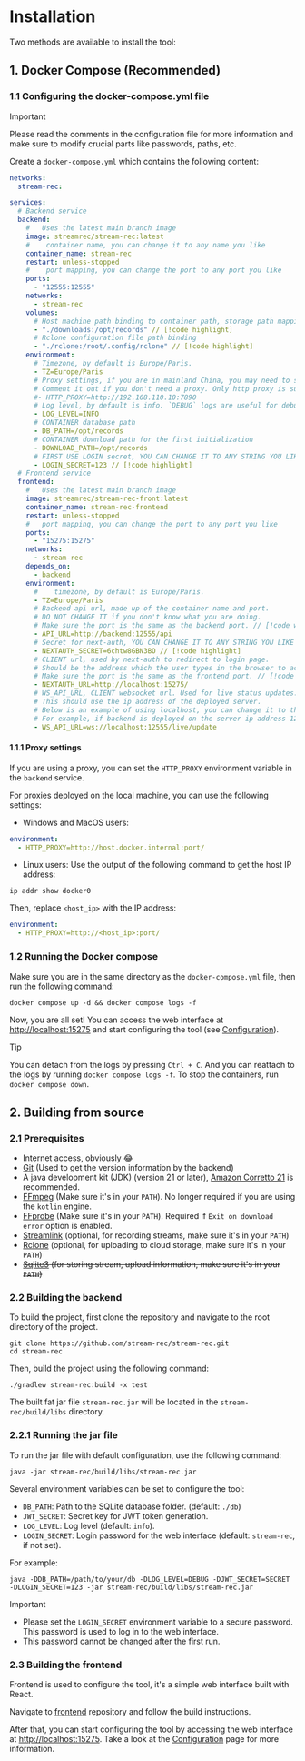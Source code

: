 # Installation

Two methods are available to install the tool:

## 1. Docker Compose (Recommended)

### 1.1 Configuring the docker-compose.yml file

> [!IMPORTANT]
> Please read the comments in the configuration file for more information and make sure to modify crucial parts like passwords, paths, etc.

Create a `docker-compose.yml` which contains the following content:

```yaml
networks:
  stream-rec:

services:
  # Backend service
  backend:
    #   Uses the latest main branch image
    image: streamrec/stream-rec:latest
    #    container name, you can change it to any name you like
    container_name: stream-rec
    restart: unless-stopped
    #    port mapping, you can change the port to any port you like
    ports:
      - "12555:12555"
    networks:
      - stream-rec
    volumes:
      # Host machine path binding to container path, storage path mapping
      - "./downloads:/opt/records" // [!code highlight]
      # Rclone configuration file path binding
      - "./rclone:/root/.config/rclone" // [!code highlight]
    environment:
      # Timezone, by default is Europe/Paris.
      - TZ=Europe/Paris
      # Proxy settings, if you are in mainland China, you may need to set up a proxy.
      # Comment it out if you don't need a proxy. Only http proxy is supported.
      #- HTTP_PROXY=http://192.168.110.10:7890
      # Log level, by default is info. `DEBUG` logs are useful for debugging, but they can be very verbose.
      - LOG_LEVEL=INFO
      # CONTAINER database path
      - DB_PATH=/opt/records
      # CONTAINER download path for the first initialization
      - DOWNLOAD_PATH=/opt/records
      # FIRST USE LOGIN secret, YOU CAN CHANGE IT TO ANY STRING YOU LIKE
      - LOGIN_SECRET=123 // [!code highlight]
  # Frontend service
  frontend:
    #   Uses the latest main branch image
    image: streamrec/stream-rec-front:latest
    container_name: stream-rec-frontend
    restart: unless-stopped
    #   port mapping, you can change the port to any port you like
    ports:
      - "15275:15275"
    networks:
      - stream-rec
    depends_on:
      - backend
    environment:
      #    timezone, by default is Europe/Paris.
      - TZ=Europe/Paris
      # Backend api url, made up of the container name and port.
      # DO NOT CHANGE IT if you don't know what you are doing.
      # Make sure the port is the same as the backend port. // [!code warning]
      - API_URL=http://backend:12555/api
      # Secret for next-auth, YOU CAN CHANGE IT TO ANY STRING YOU LIKE
      - NEXTAUTH_SECRET=6chtw8GBN3BO // [!code highlight]
      # CLIENT url, used by next-auth to redirect to login page.
      # Should be the address which the user types in the browser to access the frontend.
      # Make sure the port is the same as the frontend port. // [!code warning]
      - NEXTAUTH_URL=http://localhost:15275/
      # WS_API_URL, CLIENT websocket url. Used for live status updates.
      # This should use the ip address of the deployed server.
      # Below is an example of using localhost, you can change it to the ip address of the deployed server.
      # For example, if backend is deployed on the server ip address 12.12.12.12, with port 12555, then you should change it to ws://12.12.12.12:12555/live/update
      - WS_API_URL=ws://localhost:12555/live/update
```

#### 1.1.1 Proxy settings

If you are using a proxy, you can set the `HTTP_PROXY` environment variable in the `backend` service.

For proxies deployed on the local machine, you can use the following settings:

- Windows and MacOS users:

```yaml
environment:
  - HTTP_PROXY=http://host.docker.internal:port/
```

- Linux users:
  Use the output of the following command to get the host IP address:

```shell
ip addr show docker0
```

Then, replace `<host_ip>` with the IP address:

```yaml
environment:
  - HTTP_PROXY=http://<host_ip>:port/
```

### 1.2 Running the Docker compose

Make sure you are in the same directory as the `docker-compose.yml` file, then run the following command:

```shell
docker compose up -d && docker compose logs -f
```

Now, you are all set! You can access the web interface at [http://localhost:15275](http://localhost:15275) and start configuring the tool (see [Configuration](configuration)).

> [!TIP]
> You can detach from the logs by pressing `Ctrl + C`. And you can reattach to the logs by running `docker compose logs -f`.
> To stop the containers, run `docker compose down`.

## 2. Building from source

### 2.1 Prerequisites

- Internet access, obviously 😂
- [Git](https://git-scm.com/downloads) (Used to get the version information by the backend)
- A java development kit (JDK) (version 21 or
  later), [Amazon Corretto 21](https://docs.aws.amazon.com/corretto/latest/corretto-21-ug/downloads-list.html) is recommended.
- [FFmpeg](https://ffmpeg.org/download.html) (Make sure it's in your `PATH`). No longer required if you are using the `kotlin` engine.
- [FFprobe](https://ffmpeg.org/download.html) (Make sure it's in your `PATH`). Required if `Exit on download error` option is enabled.
- [Streamlink](https://streamlink.github.io/install.html) (optional, for recording streams, make sure it's in your `PATH`)
- [Rclone](https://rclone.org/downloads/) (optional, for uploading to cloud storage, make sure it's in your `PATH`)
- ~~[Sqlite3](https://www.sqlite.org/download.html) (for storing stream, upload information, make sure it's in your `PATH`)~~

### 2.2 Building the backend

To build the project, first clone the repository and navigate to the root directory of the project.

```shell
git clone https://github.com/stream-rec/stream-rec.git
cd stream-rec
```

Then, build the project using the following command:

```shell
./gradlew stream-rec:build -x test
```

The built fat jar file `stream-rec.jar` will be located in the `stream-rec/build/libs` directory.

### 2.2.1 Running the jar file

To run the jar file with default configuration, use the following command:

```shell
java -jar stream-rec/build/libs/stream-rec.jar
```

Several environment variables can be set to configure the tool:

- `DB_PATH`: Path to the SQLite database folder. (default: `./db`)
- `JWT_SECRET`: Secret key for JWT token generation.
- `LOG_LEVEL`: Log level (default: `info`).
- `LOGIN_SECRET`: Login password for the web interface (default: `stream-rec`, if not set).

For example:

```shell
java -DDB_PATH=/path/to/your/db -DLOG_LEVEL=DEBUG -DJWT_SECRET=SECRET -DLOGIN_SECRET=123 -jar stream-rec/build/libs/stream-rec.jar
```

> [!IMPORTANT]
>
> - Please set the `LOGIN_SECRET` environment variable to a secure password. This password is used to log in to the web interface.
> - This password cannot be changed after the first run.

### 2.3 Building the frontend

Frontend is used to configure the tool, it's a simple web interface built with React.

Navigate to [frontend](https://github.com/stream-rec/stream-rec-frontend) repository and follow the build instructions.

After that, you can start configuring the tool by accessing the web interface at [http://localhost:15275](http://localhost:15275). Take a look at the [Configuration](configuration) page for more information.
